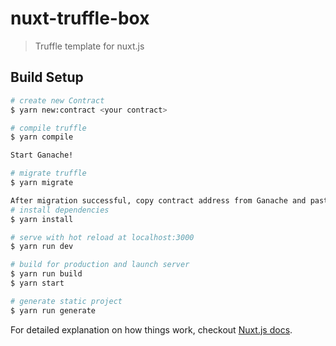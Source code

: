 # nuxt-truffle-box

> Truffle template for nuxt.js

## Build Setup

```bash
# create new Contract
$ yarn new:contract <your contract>

# compile truffle
$ yarn compile

Start Ganache!

# migrate truffle
$ yarn migrate

After migration successful, copy contract address from Ganache and paste it to package.json->truffle->tokenAddress
# install dependencies
$ yarn install

# serve with hot reload at localhost:3000
$ yarn run dev

# build for production and launch server
$ yarn run build
$ yarn start

# generate static project
$ yarn run generate
```

For detailed explanation on how things work, checkout [Nuxt.js docs](https://nuxtjs.org).
